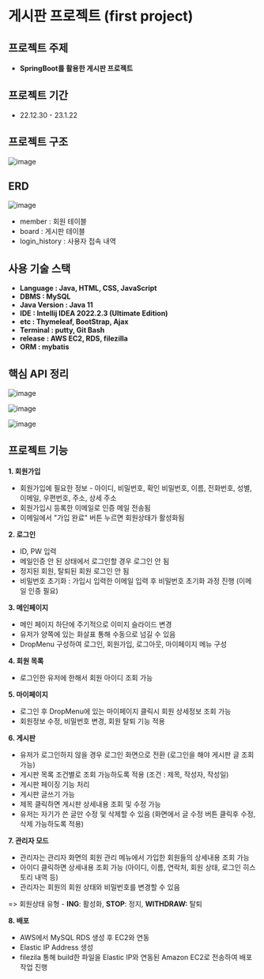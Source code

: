 # 게시판 프로젝트 (first project)

## **프로젝트 주제**

- **SpringBoot를 활용한 게시판 프로젝트**

## **프로젝트 기간**
- 22.12.30 - 23.1.22

## **프로젝트 구조**
![image](https://user-images.githubusercontent.com/110509654/213926327-1607e20d-ac0b-45bd-8919-fba04a611c24.png)


## **ERD**
![image](https://user-images.githubusercontent.com/110509654/213927600-4503b28d-fb65-4997-97e4-675a3fb837d7.png)


- member : 회원 테이블
- board : 게시판 테이블
- login_history : 사용자 접속 내역

## 사용 기술 스택
- **Language : Java, HTML, CSS, JavaScript**
- **DBMS : MySQL**
- **Java Version : Java 11**
- **IDE : Intellij IDEA 2022.2.3 (Ultimate Edition)**
- **etc : Thymeleaf, BootStrap, Ajax**
- **Terminal : putty, Git Bash**
- **release : AWS EC2, RDS, filezilla**
- **ORM : mybatis**

## 핵심 API 정리 
![image](https://user-images.githubusercontent.com/110509654/213930406-fd5ad202-0150-458f-984a-0f45a9bb5945.png)

![image](https://user-images.githubusercontent.com/110509654/213930449-eda34856-ed46-4539-a9cd-7c3f0d64fab5.png)

![image](https://user-images.githubusercontent.com/110509654/213930545-641d4060-e431-432a-8bd2-941ffb6d20e6.png)

## 프로젝트 기능

**1. 회원가입**
- 회원가입에 필요한 정보 - 아이디, 비밀번호, 확인 비밀번호, 이름, 전화번호, 성별, 이메일, 우편번호, 주소, 상세 주소
- 회원가입시 등록한 이메일로 인증 메일 전송됨
- 이메일에서 "가입 완료" 버튼 누르면 회원상태가 활성화됨

**2. 로그인**
- ID, PW 입력
- 메일인증 안 된 상태에서 로그인할 경우 로그인 안 됨
- 정지된 회원, 탈퇴된 회원 로그인 안 됨
- 비밀번호 초기화 : 가입시 입력한 이메일 입력 후 비밀번호 초기화 과정 진행 (이메일 인증 필요)

**3. 메인페이지**
- 메인 페이지 하단에 주기적으로 이미지 슬라이드 변경
- 유저가 양쪽에 있는 화살표 통해 수동으로 넘길 수 있음
- DropMenu 구성하여 로그인, 회원가입, 로그아웃, 마이페이지 메뉴 구성

**4. 회원 목록**
- 로그인한 유저에 한해서 회원 아이디 조회 가능

**5. 마이페이지**
- 로그인 후 DropMenu에 있는 마이페이지 클릭시 회원 상세정보 조회 가능
- 회원정보 수정, 비밀번호 변경, 회원 탈퇴 기능 적용

**6. 게시판**
- 유저가 로그인하지 않을 경우 로그인 화면으로 전환 (로그인을 해야 게시판 글 조회 가능)
- 게시판 목록 조건별로 조회 가능하도록 적용 (조건 : 제목, 작성자, 작성일)
- 게시판 페이징 기능 처리
- 게시판 글쓰기 가능
- 제목 클릭하면 게시판 상세내용 조회 및 수정 가능
- 유저는 자기가 쓴 글만 수정 및 삭제할 수 있음 (화면에서 글 수정 버튼 클릭후 수정, 삭제 가능하도록 적용)

**7. 관리자 모드**
- 관리자는 관리자 화면의 회원 관리 메뉴에서 가입한 회원들의 상세내용 조회 가능
- 아이디 클릭하면 상세내용 조회 가능 (아이디, 이름, 연락처, 회원 상태, 로그인 히스토리 내역 등)
- 관리자는 회원의 회원 상태와 비밀번호를 변경할 수 있음

=> 회원상태 유형 - **ING**: 활성화, **STOP**: 정지, **WITHDRAW:** 탈퇴

**8. 배포**
- AWS에서 MySQL RDS 생성 후 EC2와 연동
- Elastic IP Address 생성
- filezila 통해 build한 파일을 Elastic IP와 연동된 Amazon EC2로 전송하여 배포 작업 진행

